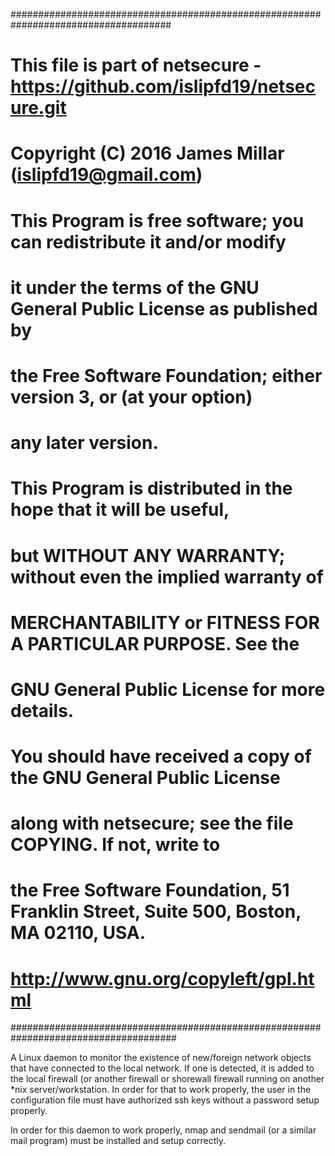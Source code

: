 #####################################################################################
#      This file is part of netsecure - https://github.com/islipfd19/netsecure.git
#      Copyright (C) 2016 James Millar (islipfd19@gmail.com)
#
#  This Program is free software; you can redistribute it and/or modify
#  it under the terms of the GNU General Public License as published by
#  the Free Software Foundation; either version 3, or (at your option)
#  any later version.
#
#  This Program is distributed in the hope that it will be useful,
#  but WITHOUT ANY WARRANTY; without even the implied warranty of
#  MERCHANTABILITY or FITNESS FOR A PARTICULAR PURPOSE. See the
#  GNU General Public License for more details.
#
#  You should have received a copy of the GNU General Public License
#  along with netsecure; see the file COPYING.  If not, write to
#  the Free Software Foundation, 51 Franklin Street, Suite 500, Boston, MA 02110, USA.
#  http://www.gnu.org/copyleft/gpl.html
######################################################################################

A Linux daemon to monitor the existence of new/foreign network objects that
have connected to the local network. If one is detected, it is added to the local
firewall (or another firewall or shorewall firewall running on another *nix
server/workstation. In order for that to work properly, the user in the configuration
file must have authorized ssh keys without a password setup properly.

In order for this daemon to work properly, nmap and sendmail (or a similar mail
program) must be installed and setup correctly.
